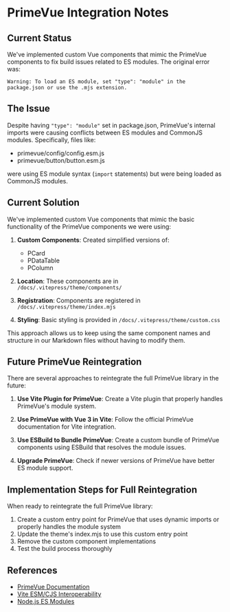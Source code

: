 # PrimeVue Integration Notes

## Current Status

We've implemented custom Vue components that mimic the PrimeVue components to fix build issues related to ES modules. The original error was:

```
Warning: To load an ES module, set "type": "module" in the package.json or use the .mjs extension.
```

## The Issue

Despite having `"type": "module"` set in package.json, PrimeVue's internal imports were causing conflicts between ES modules and CommonJS modules. Specifically, files like:

- primevue/config/config.esm.js
- primevue/button/button.esm.js

were using ES module syntax (`import` statements) but were being loaded as CommonJS modules.

## Current Solution

We've implemented custom Vue components that mimic the basic functionality of the PrimeVue components we were using:

1. **Custom Components**: Created simplified versions of:
   - PCard
   - PDataTable
   - PColumn

2. **Location**: These components are in `/docs/.vitepress/theme/components/`

3. **Registration**: Components are registered in `/docs/.vitepress/theme/index.mjs`

4. **Styling**: Basic styling is provided in `/docs/.vitepress/theme/custom.css`

This approach allows us to keep using the same component names and structure in our Markdown files without having to modify them.

## Future PrimeVue Reintegration

There are several approaches to reintegrate the full PrimeVue library in the future:

1. **Use Vite Plugin for PrimeVue**: Create a Vite plugin that properly handles PrimeVue's module system.

2. **Use PrimeVue with Vue 3 in Vite**: Follow the official PrimeVue documentation for Vite integration.

3. **Use ESBuild to Bundle PrimeVue**: Create a custom bundle of PrimeVue components using ESBuild that resolves the module issues.

4. **Upgrade PrimeVue**: Check if newer versions of PrimeVue have better ES module support.

## Implementation Steps for Full Reintegration

When ready to reintegrate the full PrimeVue library:

1. Create a custom entry point for PrimeVue that uses dynamic imports or properly handles the module system
2. Update the theme's index.mjs to use this custom entry point
3. Remove the custom component implementations
4. Test the build process thoroughly

## References

- [PrimeVue Documentation](https://primevue.org/installation)
- [Vite ESM/CJS Interoperability](https://vitejs.dev/guide/dep-pre-bundling.html#the-why)
- [Node.js ES Modules](https://nodejs.org/api/esm.html)
